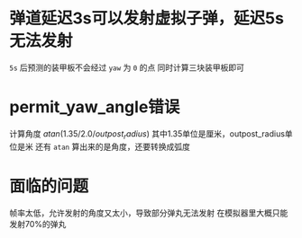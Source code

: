 # 弹道延迟3s可以发射虚拟子弹，延迟5s无法发射
`5s` 后预测的装甲板不会经过 `yaw` 为 `0` 的点
同时计算三块装甲板即可
 
# permit_yaw_angle错误
计算角度 $atan(1.35 / 2.0 / outpost_radius)$
其中1.35单位是厘米，outpost_radius单位是米
还有 `atan` 算出来的是角度，还要转换成弧度

# 面临的问题
帧率太低，允许发射的角度又太小，导致部分弹丸无法发射
在模拟器里大概只能发射70%的弹丸